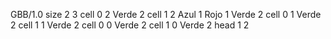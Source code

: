 <gs-board without-header> GBB/1.0
size 2 3
cell 0 2 Verde 2 
cell 1 2 Azul 1 Rojo 1 Verde 2 
cell 0 1 Verde 2 
cell 1 1 Verde 2 
cell 0 0 Verde 2 
cell 1 0 Verde 2 
head 1 2 </gs-board>